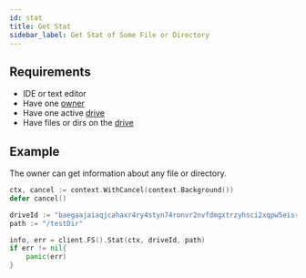 ```yaml
---
id: stat
title: Get Stat
sidebar_label: Get Stat of Some File or Directory
---
```


## Requirements
- IDE or text editor
- Have one [owner](../../roles/owner.md)
- Have one active [drive](../../built_in_features/drive/overview.md)
- Have files or dirs on the [drive](../../built_in_features/drive/overview.md)

## Example
The owner can get information about any file or directory.

```go
ctx, cancel := context.WithCancel(context.Background())
defer cancel()

driveId := "baegaajaiaqjcahaxr4ry4styn74ronvr2nvfdmgxtrzyhsci2xqpw5eisrisrgn5"
path := "/testDir"

info, err = client.FS().Stat(ctx, driveId, path)
if err != nil{
    panic(err)
}
```